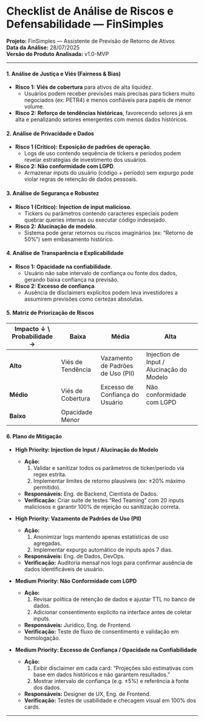 # Checklist de Análise de Riscos e Defensabilidade — FinSimples  
**Projeto:** FinSimples — Assistente de Previsão de Retorno de Ativos  
**Data da Análise:** 28/07/2025  
**Versão do Produto Analisada:** v1.0-MVP  

---

#### 1. Análise de Justiça e Viés (Fairness & Bias)
- **Risco 1:** **Viés de cobertura** para ativos de alta liquidez.  
  - Usuários podem receber previsões mais precisas para tickers muito negociados (ex: PETR4) e menos confiáveis para papéis de menor volume.  
- **Risco 2:** **Reforço de tendências históricas**, favorecendo setores já em alta e penalizando setores emergentes com menos dados históricos.  

#### 2. Análise de Privacidade e Dados
- **Risco 1 (Crítico):** **Exposição de padrões de operação**.  
  - Logs de uso contendo sequência de tickers e períodos podem revelar estratégias de investimento dos usuários.  
- **Risco 2:** **Não conformidade com LGPD**.  
  - Armazenar inputs do usuário (código + período) sem expurgo pode violar regras de retenção de dados pessoais.  

#### 3. Análise de Segurança e Robustez
- **Risco 1 (Crítico):** **Injection de input malicioso**.  
  - Tickers ou parâmetros contendo caracteres especiais podem quebrar queries internas ou executar código indesejado.  
- **Risco 2:** **Alucinação de modelo**.  
  - Sistema pode gerar retornos ou riscos imaginários (ex: “Retorno de 50%”) sem embasamento histórico.  

#### 4. Análise de Transparência e Explicabilidade
- **Risco 1:** **Opacidade na confiabilidade**.  
  - Usuário não sabe intervalo de confiança ou fonte dos dados, gerando baixa confiança na previsão.  
- **Risco 2:** **Excesso de confiança**.  
  - Ausência de disclaimers explícitos podem leva investidores a assumirem previsões como certezas absolutas.  

#### 5. Matriz de Priorização de Riscos

| Impacto ↓ \ Probabilidade → | Baixa               | Média                               | Alta                                            |
|-----------------------------|---------------------|-------------------------------------|-------------------------------------------------|
| **Alto**                    | Viés de Tendência   | Vazamento de Padrões de Uso (PII)   | Injection de Input / Alucinação do Modelo       |
| **Médio**                   | Viés de Cobertura   | Excesso de Confiança do Usuário     | Não conformidade com LGPD                       |
| **Baixo**                   | Opacidade Menor     |                                     |                                                 |

#### 6. Plano de Mitigação
- **High Priority: Injection de Input / Alucinação do Modelo**  
  - **Ação:**  
    1. Validar e sanitizar todos os parâmetros de ticker/período via regex estrita.  
    2. Implementar limites de retorno plausíveis (ex: ±20% máximo permitido).  
  - **Responsáveis:** Eng. de Backend, Cientista de Dados.  
  - **Verificação:** Criar suíte de testes “Red Teaming” com 20 inputs maliciosos e garantir 100% de rejeição ou sanitização correta.

- **High Priority: Vazamento de Padrões de Uso (PII)**  
  - **Ação:**  
    1. Anonimizar logs mantendo apenas estatísticas de uso agregadas.  
    2. Implementar expurgo automático de inputs após 7 dias.  
  - **Responsáveis:** Eng. de Dados, DevOps.  
  - **Verificação:** Auditoria mensal nos logs para confirmar ausência de dados identificáveis de usuário.

- **Medium Priority: Não Conformidade com LGPD**  
  - **Ação:**  
    1. Revisar política de retenção de dados e ajustar TTL no banco de dados.  
    2. Adicionar consentimento explícito na interface antes de coletar inputs.  
  - **Responsáveis:** Jurídico, Eng. de Frontend.  
  - **Verificação:** Teste de fluxo de consentimento e validação em homologação.

- **Medium Priority: Excesso de Confiança / Opacidade na Confiabilidade**  
  - **Ação:**  
    1. Exibir disclaimer em cada card: “Projeções são estimativas com base em dados históricos e não garantem resultados.”  
    2. Mostrar intervalo de confiança (e.g. ±5%) e referência à fonte dos dados.  
  - **Responsáveis:** Designer de UX, Eng. de Frontend.  
  - **Verificação:** Testes de usabilidade e checagem visual em 100% dos cards.

---
